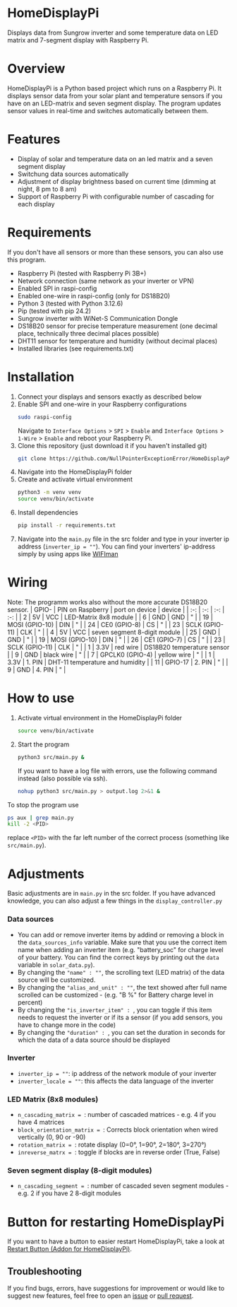 # HomeDisplayPi
Displays data from Sungrow inverter and some temperature data on LED matrix and 7-segment display with Raspberry Pi.

# Overview
HomeDisplayPi is a Python based project which runs on a Raspberry Pi. It displays sensor data from your solar plant and temperature sensors if you have on an LED-matrix and seven segment display. The program updates sensor values in real-time and switches automatically between them.

# Features
- Display of solar and temperature data on an led matrix and a seven segment display
- Switchung data sources automatically
- Adjustment of display brightness based on current time (dimming at night, 8 pm to 8 am)
- Support of Raspberry Pi with configurable number of cascading for each display

# Requirements
If you don't have all sensors or more than these sensors, you can also use this program.
- Raspberry Pi (tested with Raspberry Pi 3B+)
- Network connection (same network as your inverter or VPN)
- Enabled SPI in raspi-config
- Enabled one-wire in raspi-config (only for DS18B20)
- Python 3 (tested with Python 3.12.6)
- Pip (tested with pip 24.2)
- Sungrow inverter with WiNet-S Communication Dongle
- DS18B20 sensor for precise temperature measurement (one decimal place, technically three decimal places possible)
- DHT11 sensor for temperature and humidity (without decimal places)
- Installed libraries (see requirements.txt)

# Installation
1. Connect your displays and sensors exactly as described below
2. Enable SPI and one-wire in your Raspberry configurations
   ```bash
   sudo raspi-config
   ```
   Navigate to `Interface Options` > `SPI` > `Enable` and `Interface Options` > `1-Wire` > `Enable` and reboot your Raspberry Pi.
3. Clone this repository (just download it if you haven't installed git)
   ```bash
   git clone https://github.com/NullPointerExceptionError/HomeDisplayPi.git
   ```
4. Navigate into the HomeDisplayPi folder
5. Create and activate virtual environment
   ```bash
   python3 -m venv venv
   source venv/bin/activate
   ```
6. Install dependencies
   ```bash
   pip install -r requirements.txt
   ```
7. Navigate into the `main.py` file in the src folder and type in your inverter ip address (`inverter_ip = ""`). You can find your inverters' ip-address simply by using apps like [WIFIman](https://play.google.com/store/apps/details?id=com.ubnt.usurvey&hl=en)

# Wiring
Note: The programm works also without the more accurate DS18B20 sensor.
| GPIO- 	| PIN on Raspberry 	| port on device | device  	                     |
| :-:	   | :-:	               | :-:	           | :-:                             |
| 2     	| 5V    	            | VCC	           | LED-Matrix 8x8 module           |
| 6     	| GND   	            | GND	           | "                               |
| 19     | MOSI (GPIO-10)    	| DIN            | "                               |
| 24     | CE0 (GPIO-8)    	| CS 	           | "                               |
| 23     | SCLK (GPIO-11)   	| CLK	           | "                               |
| 4     	| 5V                	| VCC            | seven segment 8-digit module    |
| 25     | GND             	| GND	           | "                               |
| 19     | MOSI (GPIO-10)    	| DIN	           | "                               |
| 26     | CE1 (GPIO-7)    	| CS 	           | "                               |
| 23     | SCLK (GPIO-11)    	| CLK	           | "                               |
| 1     	| 3.3V             	| red wire       | DS18B20 temperature sensor      |
| 9     	| GND             	| black wire     | "                               |
| 7     	| GPCLK0 (GPIO-4)   	| yellow wire    | "                               |
| 1     	| 3.3V              	| 1. PIN         | DHT-11 temperature and humidity |
| 11     | GPIO-17          	| 2. PIN         | "                               |
| 9     	| GND             	| 4. PIN         | "                               |

# How to use
1. Activate virtual environment in the HomeDisplayPi folder
   ```bash
   source venv/bin/activate
   ```
2. Start the program
   ```bash
   python3 src/main.py &
   ```
   If you want to have a log file with errors, use the following command instead (also possible via ssh).
   ```bash
   nohup python3 src/main.py > output.log 2>&1 &
   ```
To stop the program use
```bash
ps aux | grep main.py
kill -2 <PID>
```
replace `<PID>` with the far left number of the correct process (something like `src/main.py`).

# Adjustments
Basic adjustments are in `main.py` in the src folder. If you have advanced knowledge, you can also adjust a few things in the `display_controller.py`
### Data sources
- You can add or remove inverter items by addind or removing a block in the `data_sources_info` variable. Make sure that you use the correct item name when adding an inverter item (e.g. "battery_soc" for charge level of your battery. You can find the correct keys by printing out the `data` variable in `solar_data.py`).
- By changing the `"name" : ""`, the scrolling text (LED matrix) of the data source will be customized.
- By changing the `"alias_and_unit" : ""`, the text showed after full name scrolled can be customized - (e.g. "B %" for Battery charge level in percent)
- By changing the `"is_inverter_item" : `, you can toggle if this item needs to request the inverter or if its a sensor (if you add sensors, you have to change more in the code)
- By changing the `"duration" : `, you can set the duration in seconds for which the data of a data source should be displayed
### Inverter
- `inverter_ip = ""`: ip address of the network module of your inverter
- `inverter_locale = ""`: this affects the data language of the inverter
### LED Matrix (8x8 modules)
- `n_cascading_matrix = `: number of cascaded matrices - e.g. 4 if you have 4 matrices
- `block_orientation_matrix = `: Corrects block orientation when wired vertically (0, 90 or -90)
- `rotation_matrix = `: rotate display (0=0°, 1=90°, 2=180°, 3=270°)
- `inreverse_matrx = `: toggle if blocks are in reverse order (True, False)
### Seven segment display (8-digit modules)
- `n_cascading_segment = `: number of cascaded seven segment modules - e.g. 2 if you have 2 8-digit modules

# Button for restarting HomeDisplayPi
If you want to have a button to easier restart HomeDisplayPi, take a look at [Restart Button (Addon for HomeDisplayPi)](https://github.com/NullPointerExceptionError/Restart-Button-for-HomeDisplayPi/).

## Troubleshooting
If you find bugs, errors, have suggestions for improvement or would like to suggest new features, feel free to open an [issue](https://github.com/NullPointerExceptionError/HomeDisplayPi/issues) or [pull request](https://github.com/NullPointerExceptionError/HomeDisplayPi/pulls).
